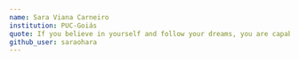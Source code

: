 ```yaml
---
name: Sara Viana Carneiro  
institution: PUC-Goiás
quote: If you believe in yourself and follow your dreams, you are capable of anything. 
github_user: saraohara
---
```

